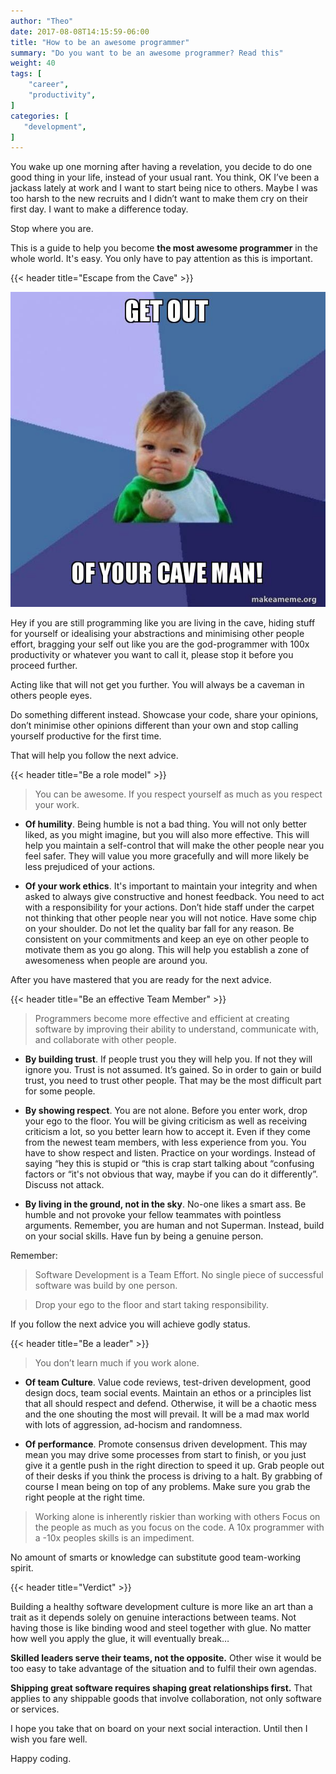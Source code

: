 ```yaml
---
author: "Theo"
date: 2017-08-08T14:15:59-06:00
title: "How to be an awesome programmer"
summary: "Do you want to be an awesome programmer? Read this"
weight: 40
tags: [
    "career",
    "productivity",
]
categories: [
   "development",
]
---
```


You wake up one morning after having a revelation, you decide to do one good thing in your life, 
instead of your usual rant. You think, OK I’ve been a jackass lately at work and I want to 
start being nice to others. Maybe I was too harsh to the new recruits and I didn’t want to
make them cry on their first day. I want to make a difference today.

Stop where you are.

This is a guide to help you become **the most awesome programmer** in the whole world. 
It's easy. You only have to pay attention as this is important.

{{< header title="Escape from the Cave" >}}

![getOut](images/escape-cave.jpg)

Hey if you are still programming like you are living in the cave, hiding stuff for yourself or idealising your abstractions and minimising other people effort, bragging your self out like you are the god-programmer with 100x productivity or whatever you want to call it, please stop it before you proceed further. 

Acting like that will not get you further. You will always be a caveman in others people eyes.

Do something different instead. Showcase your code, share your opinions, don’t minimise other opinions different than your own and stop calling yourself productive for the first time. 

That will help you follow the next advice.

{{< header title="Be a role model" >}}

> You can be awesome. If you respect yourself as much as you respect your work.

* **Of humility**. Being humble is not a bad thing. You will not only better liked, as you might imagine, but you will also more effective. This will help you maintain a self-control that will make the other people near you feel safer. They will value you more gracefully and will more likely be less prejudiced of your actions.

* **Of your work ethics**. It's important to maintain your integrity and when asked to always give constructive and honest feedback. You need to act with a responsibility for your actions. Don’t hide staff under the carpet not thinking that other people near you will not notice. Have some chip on your shoulder. Do not let the quality bar fall for any reason. Be consistent on your commitments and keep an eye on other people to motivate them as you go along. This will help you establish a zone of awesomeness when people are around you.

After you have mastered that you are ready for the next advice.

{{< header title="Be an effective Team Member" >}}

> Programmers become more effective and efficient at creating software by improving their ability to understand, communicate with, and collaborate with other people.

* **By building trust**. If people trust you they will help you. If not they will ignore you. Trust is not assumed. It’s gained. So in order to gain or build trust, you need to trust other people. That may be the most difficult part for some people.

* **By showing respect**. You are not alone. Before you enter work, drop your ego to the floor. You will be giving criticism as well as receiving criticism a lot, so you better learn how to accept it. Even if they come from the newest team members, with less experience from you. You have to show respect and listen. Practice on your wordings. Instead of saying “hey this is stupid or “this is crap start talking about “confusing factors or “it's not obvious that way, maybe if you can do it differently”. Discuss not attack.

* **By living in the ground, not in the sky**. No-one likes a smart ass. Be humble and not provoke your fellow teammates with pointless arguments. Remember, you are human and not Superman. Instead, build on your social skills. Have fun by being a genuine person.

Remember:

> Software Development is a Team Effort. No single piece of successful software was build by one person.

> Drop your ego to the floor and start taking responsibility.

If you follow the next advice you will achieve godly status.

{{< header title="Be a leader" >}}

> You don’t learn much if you work alone.

* **Of team Culture**. Value code reviews, test-driven development, good design docs, team social events. Maintain an ethos or a principles list that all should respect and defend. Otherwise, it will be a chaotic mess and the one shouting the most will prevail. It will be a mad max world with lots of aggression, ad-hocism and randomness.

* **Of performance**. Promote consensus driven development. This may mean you may drive some processes from start to finish, or you just give it a gentle push in the right direction to speed it up. Grab people out of their desks if you think the process is driving to a halt. By grabbing of course I mean being on top of any problems. Make sure you grab the right people at the right time.

> Working alone is inherently riskier than working with others
> Focus on the people as much as you focus on the code.
> A 10x programmer with a -10x peoples skills is an impediment.

No amount of smarts or knowledge can substitute good team-working spirit.

{{< header title="Verdict" >}}

Building a healthy software development culture is more like an art than a trait as it depends solely on genuine interactions between teams. Not having those is like binding wood and steel together with glue. No matter how well you apply the glue, it will eventually break…

**Skilled leaders serve their teams, not the opposite.**
Other wise it would be too easy to take advantage of the situation and to fulfil their own agendas.

**Shipping great software requires shaping great relationships first.**
That applies to any shippable goods that involve collaboration, not only software or services.

I hope you take that on board on your next social interaction. Until then I wish you fare well.

Happy coding.

